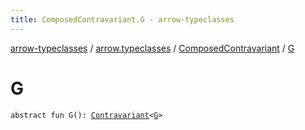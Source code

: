 ```yaml
---
title: ComposedContravariant.G - arrow-typeclasses
---
```


[arrow-typeclasses](../../index.html) / [arrow.typeclasses](../index.html) / [ComposedContravariant](index.html) / [G](./-g.html)

# G

`abstract fun G(): `[`Contravariant`](../-contravariant/index.html)`<`[`G`](index.html#G)`>`